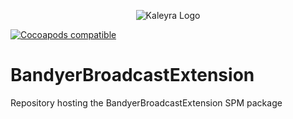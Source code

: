 <p align="center">
	<img src="https://static.bandyer.com/corporate/iOS/logo/kaleyra-logo.png" alt="Kaleyra Logo" title="Kaleyra Video" />
</p>

[![Cocoapods compatible](https://img.shields.io/cocoapods/v/BandyerBroadcastExtension)](https://cocoapods.org/pods/BandyerBroadcastExtension)

# BandyerBroadcastExtension
Repository hosting the BandyerBroadcastExtension SPM package
